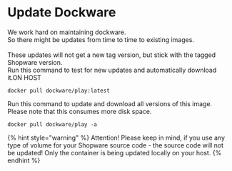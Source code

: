 # Update Dockware



We work hard on maintaining dockware.\
So there might be updates from time to time to existing images.\
\
These updates will not get a new tag version, but stick with the tagged Shopware version.\
Run this command to test for new updates and automatically download it.ON HOST

```
docker pull dockware/play:latest
```

Run this command to update and download all versions of this image. Please note that this consumes more disk space.

```
docker pull dockware/play -a
```

{% hint style="warning" %}
Attention! Please keep in mind, if you use any type of volume for your Shopware source code - the source code will not be updated! Only the container is being updated locally on your host.
{% endhint %}

